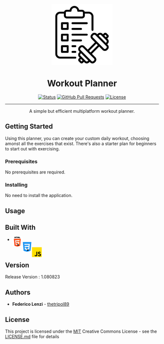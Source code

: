 <div align="center">
  <img src="image.png" alt="logo" width="200" height="auto" />
</div>

<h1 align="center">Workout Planner</h1>

<div align="center">

  [![Status](https://img.shields.io/badge/status-active-success.svg)]() 
  [![GitHub Pull Requests](https://img.shields.io/github/issues-pr/kylelobo/The-Documentation-Compendium.svg)](https://github.com/THETRIPOL89/CustomPassGen/pulls)
  [![License](https://img.shields.io/badge/license-MIT-blue.svg)](https://github.com/THETRIPOL89/CustomPassGen/blob/main/LICENSE.md)

</div>

---

<p align="center">A simple but efficient multiplatform workout planner.</p>

## Getting Started

Using this planner, you can create your custom daily workout, choosing amonst all the exercises that exist.
There's also a starter plan for beginners to start out with exercising. 

### Prerequisites

No prerequisites are required.

### Installing

No need to install the application.

## Usage



## Built With

  - <img align="left" alt="HTML" width="32px" src="image-1.png"/>
  - <img align="left" alt="CSS" width="32px" src="image-2.png"/>
  - <img align="left" alt="JS" width="32px" src="image-3.png">

## Version

Release Version : 1.080823

## Authors

  - **Federico Lenzi** -
    [thetripol89](https://github.com/thetripol89)

## License

This project is licensed under the [MIT](LICENSE)
Creative Commons License - see the [LICENSE.md](LICENSE) file for
details

